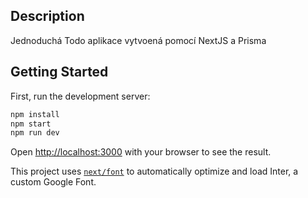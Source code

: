 ## Description

Jednoduchá Todo aplikace vytvoená pomocí NextJS a Prisma

## Getting Started

First, run the development server:

```bash
npm install
npm start
npm run dev
```

Open [http://localhost:3000](http://localhost:3000) with your browser to see the result.

This project uses [`next/font`](https://nextjs.org/docs/basic-features/font-optimization) to automatically optimize and load Inter, a custom Google Font.
